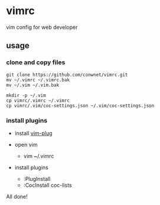 # vimrc

vim config for web developer


## usage

### clone and copy files

~~~shell
git clone https://github.com/conwnet/vimrc.git
mv ~/.vimrc ~/.vimrc.bak
mv ~/.vim ~/.vim.bak

mkdir -p ~/.vim
cp vimrc/.vimrc ~/.vimrc
cp vimrc/.vim/coc-settings.json ~/.vim/coc-settings.json
~~~

### install plugins

- install [vim-plug](https://github.com/junegunn/vim-plug)

- open vim
    - vim ~/.vimrc

- install plugins
    - :PlugInstall
    - :CocInstall coc-lists

All done!
